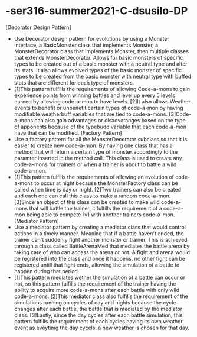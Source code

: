 # -ser316-summer2021-C-dsusilo-DP
[Decorator Design Pattern]
- Use Decorator design pattern for evolutions by using a Monster interface, a BasicMonster class that implements Monster, a MonsterDecorator class that implements Monster,
then multiple classes that extends MonsterDecorator. Allows for basic monsters of specific types to be created out of a basic monster with a neutral type and alter its stats.
It also allows evolved types of the basic monster of specific types to be created from the basic monster with neutral type with buffed stats that are different for each 
type of monsters. 
- [1]This pattern fulfills the requirements of allowing Code-a-mons to gain experience points from winning battles and level up every 5 levels earned by allowing code-a-mon to 
have levels. [2]It also allows Weather events to benefit or unbenefit certain types of code-a-mon by having modifiable weatherbuff variables that are tied to code-a-mons. 
[3]Code-a-mons can also gain advantages or disadvatanges based on the type of apponents because of the typebudd variable that each code-a-mon have that can be modified.
[Factory Pattern]
- Use a factory pattern for all the MonsterDecorator subclass so that it is easier to create new code-a-mon. By having one class that has a method that will return a certain type
of monster accordingly to the paramter inserted in the method call. This class is used to create any code-a-mons for trainers or when a trainer is about to battle a wild 
code-a-mon.
- [1]This pattern fulfills the requirements of allowing an evolution of code-a-mons to occur at night because the MonsterFactory class can be called when time is day or night. 
[2]Two trainers can also be created and each one can call this class to make a random code-a-mon. [3]Since an object of this class can be created to make wild code-a-mons that will 
battle the trainer, it fultills the requirement of a code-a-mon being able to compete 1v1 with another trainers code-a-mon.
[Mediator Pattern]
- Use a mediator pattern by creating a mediator class that would control actions in a timely manner. Meaning that if a battle haven't ended, the trainer can't suddenly fight 
another monster or trainer. This is achieved through a class called BattleArenaMed that mediates the battle arena by taking care of who can access the arena or not. A fight and 
arena would be registered into the class and once it happens, no other fight can be registered untill that fight ends, allowing the simulation of a battle to happen during that
period. 
- [1]This pattern mediates wether the simulation of a battle can occur or not, so this pattern fulfills the requirement of the trainer having the ability to acquire more 
code-a-mons after each battle with only wild code-a-mons. [2]This mediator class also fulfills the requirement of the simulations running on cycles of day and nights because 
the cycle changes after each battle, the battle that is mediated by the mediator class. [3]Lastly, since the day cycles after each battle simulation, this pattern fulfills 
the requirement of each cycles having its own weather event as eveytimg the day cycels, a new weather is chosen for that day.